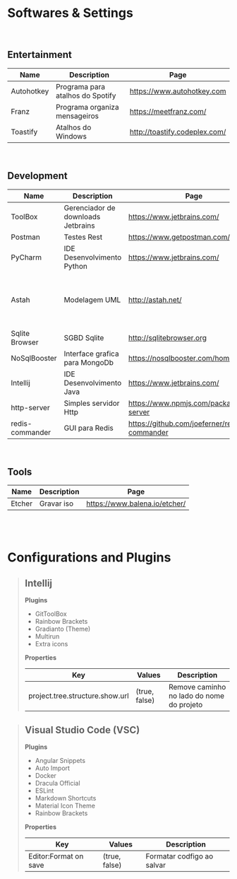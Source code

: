 # Softwares & Settings

<p>
    
<p>

<br>

## **Entertainment**

Name        | Description                       | Page
-----       |-----                              |-----
 Autohotkey | Programa para atalhos do Spotify  | https://www.autohotkey.com
 Franz      | Programa organiza mensageiros     | https://meetfranz.com/
 Toastify   | Atalhos do Windows                | http://toastify.codeplex.com/

<br>

 ## **Development**

Name            | Description                       | Page                                          | Obs
-----           |-----                              |-----                                          |-----
 ToolBox        | Gerenciador de downloads Jetbrains| https://www.jetbrains.com/                    |
 Postman        | Testes Rest                       | https://www.getpostman.com/                   |
 PyCharm        | IDE Desenvolvimento Python        | https://www.jetbrains.com/                    |
 Astah          | Modelagem UML                     | http://astah.net/                             | Associado ao e-mail ...EDU com licença em anexo
 Sqlite Browser | SGBD Sqlite                       | http://sqlitebrowser.org                      |
 NoSqlBooster   | Interface grafica para MongoDb    | https://nosqlbooster.com/home                 |
 Intellij       | IDE Desenvolvimento Java          | https://www.jetbrains.com/                    |
 http-server    | Simples servidor Http             | https://www.npmjs.com/package/http-server     | 
 redis-commander| GUI para Redis                    | https://github.com/joeferner/redis-commander  |

<br>

 ## **Tools**

Name            | Description   | Page
-----           |-----          |-----
 Etcher         | Gravar iso    | https://www.balena.io/etcher/
 
 
 <br><br>

# Configurations and Plugins 

> ## **Intellij**
>
> **Plugins**
> * GitToolBox
> * Rainbow Brackets
> * Gradianto (Theme)
> * Multirun
> * Extra icons
>
>**Properties**
>
>Key                                 | Values        |  Description 
>-----                               |-----          |------
>project.tree.structure.show.url     | (true, false) | Remove caminho no lado do nome do projeto

> ## **Visual Studio Code (VSC)**
>
> **Plugins**
> * Angular Snippets
> * Auto Import
> * Docker
> * Dracula Official
> * ESLint
> * Markdown Shortcuts
> * Material Icon Theme
> * Rainbow Brackets
>
>**Properties**
>
>Key                      | Values        |  Description 
>-----                    |-----          |------
>Editor:Format on save    | (true, false) | Formatar codfigo ao salvar
